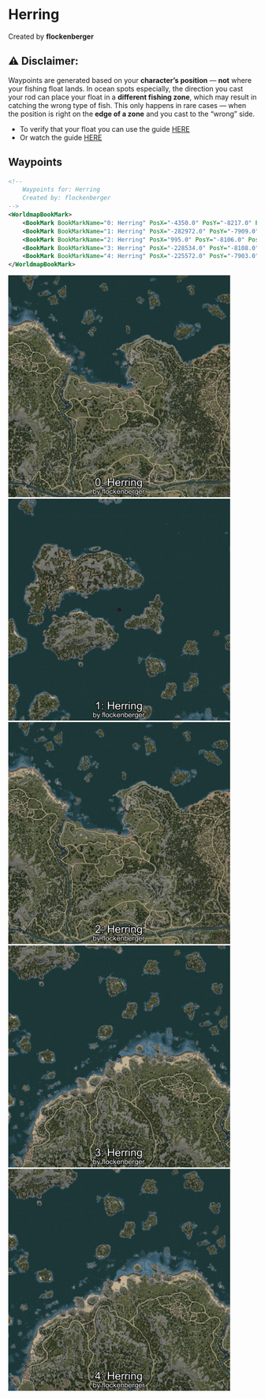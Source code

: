 # Herring
Created by **flockenberger**

## ⚠️ Disclaimer:
Waypoints are generated based on your __**character’s position**__ — __not__ where your fishing float lands.
In ocean spots especially, the direction you cast your rod can place your float in a **different fishing zone**, which may result in catching the wrong type of fish.
This only happens in rare cases — when the position is right on the **edge of a zone** and you cast to the “wrong” side.

- To verify that your float you can use the guide [HERE](https://flockenberger.github.io/bdo-fish-position/)
- Or watch the guide [HERE](https://youtu.be/t-VXcRoNojk)

## Waypoints
```xml
<!--
    Waypoints for: Herring
    Created by: flockenberger
-->
<WorldmapBookMark>
    <BookMark BookMarkName="0: Herring" PosX="-4350.0" PosY="-8217.0" PosZ="88244.0" />
    <BookMark BookMarkName="1: Herring" PosX="-282972.0" PosY="-7909.0" PosZ="348534.0" />
    <BookMark BookMarkName="2: Herring" PosX="995.0" PosY="-8106.0" PosZ="87109.0" />
    <BookMark BookMarkName="3: Herring" PosX="-228534.0" PosY="-8108.0" PosZ="171824.0" />
    <BookMark BookMarkName="4: Herring" PosX="-225572.0" PosY="-7903.0" PosZ="166022.0" />
</WorldmapBookMark>
```

<img src="./Herring_0_Preview.webp" width="450"/> <img src="./Herring_1_Preview.webp" width="450"/> <img src="./Herring_2_Preview.webp" width="450"/> <img src="./Herring_3_Preview.webp" width="450"/> <img src="./Herring_4_Preview.webp" width="450"/> 